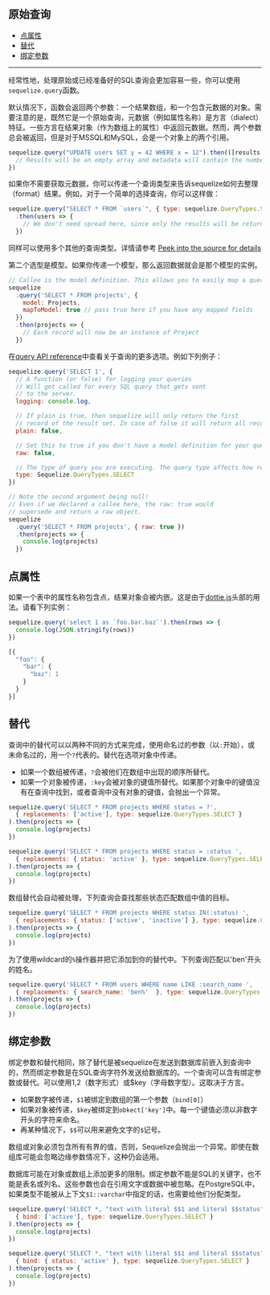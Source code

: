 ## 原始查询

+ [点属性](#点属性)
+ [替代](#替代)
+ [绑定参数](#绑定参数)

-----

经常性地，处理原始或已经准备好的SQL查询会更加容易一些，你可以使用`sequelize.query`函数。

默认情况下，函数会返回两个参数：一个结果数组，和一个包含元数据的对象。需要注意的是，既然它是一个原始查询，元数据（例如属性名称）是方言（dialect）特征。一些方言在结果对象（作为数组上的属性）中返回元数据。然而，两个参数总会被返回，但是对于MSSQL和MySQL，会是一个对象上的两个引用。

```js
sequelize.query("UPDATE users SET y = 42 WHERE x = 12").then(([results, metadata]) => {
  // Results will be an empty array and metadata will contain the number of affected rows.
})
```

如果你不需要获取元数据，你可以传递一个查询类型来告诉sequelize如何去整理（format）结果。例如，对于一个简单的选择查询，你可以这样做：

```js
sequelize.query("SELECT * FROM `users`", { type: sequelize.QueryTypes.SELECT})
  .then(users => {
    // We don't need spread here, since only the results will be returned for select queries
  })
```

同样可以使用多个其他的查询类型。详情请参考 [Peek into the source for details](https://github.com/sequelize/sequelize/blob/master/lib/query-types.js)

第二个选型是模型。如果你传递一个模型，那么返回数据就会是那个模型的实例。

```js
// Callee is the model definition. This allows you to easily map a query to a predefined model
sequelize
  .query('SELECT * FROM projects', {
    model: Projects,
    mapToModel: true // pass true here if you have any mapped fields
  })
  .then(projects => {
    // Each record will now be an instance of Project
  })
```

在[query API reference](https://sequelize.org/master/class/lib/sequelize.js~Sequelize.html#instance-method-query)中查看关于查询的更多选项。例如下列例子：

```js
sequelize.query('SELECT 1', {
  // A function (or false) for logging your queries
  // Will get called for every SQL query that gets sent
  // to the server.
  logging: console.log,

  // If plain is true, then sequelize will only return the first
  // record of the result set. In case of false it will return all records.
  plain: false,

  // Set this to true if you don't have a model definition for your query.
  raw: false,

  // The type of query you are executing. The query type affects how results are formatted before they are passed back.
  type: Sequelize.QueryTypes.SELECT
})

// Note the second argument being null!
// Even if we declared a callee here, the raw: true would
// supersede and return a raw object.
sequelize
  .query('SELECT * FROM projects', { raw: true })
  .then(projects => {
    console.log(projects)
  })
```

## 点属性

如果一个表中的属性名称包含点，结果对象会被内嵌。这是由于[dottie.js](https://github.com/mickhansen/dottie.js/)头部的用法。请看下列实例：

```js
sequelize.query('select 1 as `foo.bar.baz`').then(rows => {
  console.log(JSON.stringify(rows))
})
```

```js
[{
  "foo": {
    "bar": {
      "baz": 1
    }
  }
}]
```

## 替代

查询中的替代可以以两种不同的方式来完成，使用命名过的参数（以`:`开始），或未命名过的，用一个`?`代表的。替代在选项对象中传递。

+ 如果一个数组被传递，`?`会被他们在数组中出现的顺序所替代。
+ 如果一个对象被传递，`:key`会被对象的键值所替代。如果那个对象中的键值没有在查询中找到，或者查询中没有对象的键值，会抛出一个异常。

```js
sequelize.query('SELECT * FROM projects WHERE status = ?',
  { replacements: ['active'], type: sequelize.QueryTypes.SELECT }
).then(projects => {
  console.log(projects)
})

sequelize.query('SELECT * FROM projects WHERE status = :status ',
  { replacements: { status: 'active' }, type: sequelize.QueryTypes.SELECT }
).then(projects => {
  console.log(projects)
})
```

数组替代会自动被处理，下列查询会查找那些状态匹配数组中值的目标。

```js
sequelize.query('SELECT * FROM projects WHERE status IN(:status) ',
  { replacements: { status: ['active', 'inactive'] }, type: sequelize.QueryTypes.SELECT }
).then(projects => {
  console.log(projects)
})
```

为了使用wildcard的`%`操作器并把它添加到你的替代中。下列查询匹配以'ben'开头的姓名。

```js
sequelize.query('SELECT * FROM users WHERE name LIKE :search_name ',
  { replacements: { search_name: 'ben%'  }, type: sequelize.QueryTypes.SELECT }
).then(projects => {
  console.log(projects)
})
```

## 绑定参数

绑定参数和替代相同，除了替代是被sequelize在发送到数据库前嵌入到查询中的，然而绑定参数是在SQL查询字符外发送给数据库的。一个查询可以含有绑定参数或替代。可以使用$1,$2（数字形式）或$key（字母数字型）。这取决于方言。

+ 如果数字被传递，`$1`被绑定到数组的第一个参数（`bind[0]`）
+ 如果对象被传递，`$key`被绑定到`obkect['key']`中。每一个键值必须以非数字开头的字符来命名。
+ 再某种情况下，`$$`可以用来避免文字的`$`记号。

数组或对象必须包含所有有界的值，否则，Sequelize会抛出一个异常。即使在数组库可能会忽略边缘参数情况下，这种仍会适用。

数据库可能在对象或数组上添加更多的限制。绑定参数不能是SQL的关键字，也不能是表名或列名。这些参数也会在引用文字或数据中被忽略。在PostgreSQL中，如果类型不能被从上下文`$1::varchar`中指定的话，也需要给他们分配类型。

```js
sequelize.query('SELECT *, "text with literal $$1 and literal $$status" as t FROM projects WHERE status = $1',
  { bind: ['active'], type: sequelize.QueryTypes.SELECT }
).then(projects => {
  console.log(projects)
})

sequelize.query('SELECT *, "text with literal $$1 and literal $$status" as t FROM projects WHERE status = $status',
  { bind: { status: 'active' }, type: sequelize.QueryTypes.SELECT }
).then(projects => {
  console.log(projects)
})
```


